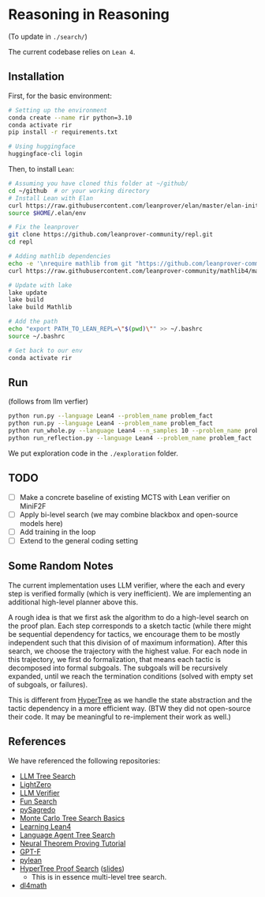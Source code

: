 # Reasoning in Reasoning

(To update in `./search/`)

The current codebase relies on `Lean 4`.


## Installation
First, for the basic environment:
```bash
# Setting up the environment
conda create --name rir python=3.10
conda activate rir
pip install -r requirements.txt

# Using huggingface
huggingface-cli login
```

Then, to install `Lean`:
```bash
# Assuming you have cloned this folder at ~/github/
cd ~/github  # or your working directory
# Install Lean with Elan
curl https://raw.githubusercontent.com/leanprover/elan/master/elan-init.sh -sSf | sh
source $HOME/.elan/env

# Fix the leanprover
git clone https://github.com/leanprover-community/repl.git
cd repl

# Adding mathlib dependencies
echo -e '\nrequire mathlib from git "https://github.com/leanprover-community/mathlib4"' >> lakefile.lean
curl https://raw.githubusercontent.com/leanprover-community/mathlib4/master/lean-toolchain -o lean-toolchain

# Update with lake
lake update
lake build
lake build Mathlib

# Add the path
echo "export PATH_TO_LEAN_REPL=\"$(pwd)\"" >> ~/.bashrc
source ~/.bashrc

# Get back to our env
conda activate rir
```
<!-- 
We also need `pylean` as a wrapper to get proof states.
```bash
cd ~

git clone https://github.com/zhangir-azerbayev/repl
cd repl

git checkout bddf452deda0df2240b248e651bcc37fb8e59d01

cd pylean

python setup.py develop 
```
You may need go to `pylean/__init__.py` and overide the path as `path_to_repl = os.environ.get('PATH_TO_LEAN_REPL')`, as we previously defined. -->


## Run
(follows from llm verfier)
```bash
python run.py --language Lean4 --problem_name problem_fact
python run.py --language Lean4 --problem_name problem_fact
python run_whole.py --language Lean4 --n_samples 10 --problem_name problem_fact --greedy False 
python run_reflection.py --language Lean4 --problem_name problem_fact
```
We put exploration code in the `./exploration` folder.

## TODO
- [ ] Make a concrete baseline of existing MCTS with Lean verifier on MiniF2F
- [ ] Apply bi-level search (we may combine blackbox and open-source models here)
- [ ] Add training in the loop
- [ ] Extend to the general coding setting

## Some Random Notes
The current implementation uses LLM verifier, where the each and every step is verified formally (which is very inefficient). We are implementing an additional high-level planner above this. 

A rough idea is that we first ask the algorithm to do a high-level search on the proof plan. Each step corresponds to a sketch tactic (while there might be sequential dependency for tactics, we encourage them to be mostly independent such that this division of of maximum information). After this search, we choose the trajectory with the highest value. For each node in this trajectory, we first do formalization, that means each tactic is decomposed into formal subgoals. The subgoals will be recursively expanded, until we reach the termination conditions (solved with empty set of subgoals, or failures).

This is different from [HyperTree](https://openreview.net/pdf?id=J4pX8Q8cxHH) as we handle the state abstraction and the tactic dependency in a more efficient way. (BTW they did not open-source their code. It may be meaningful to re-implement their work as well.)



<!-- Notice the implementation of stepwise reflection can be problematic. -->

<!-- And we should not trigger the verifier at each step when the proof is incomplete. -->


## References
We have referenced the following repositories:
- [LLM Tree Search](https://github.com/waterhorse1/LLM_Tree_Search)
- [LightZero](https://github.com/opendilab/LightZero)
- [LLM Verifier](https://github.com/namin/llm-verified-with-monte-carlo-tree-search/tree/main)
- [Fun Search](https://github.com/google-deepmind/funsearch)
- [pySagredo](https://github.com/zhangir-azerbayev/pySagredo)
- [Monte Carlo Tree Search Basics](https://github.com/ImparaAI/monte-carlo-tree-search)
- [Learning Lean4](https://leanprover-community.github.io/learn.html)
- [Language Agent Tree Search](https://arxiv.org/pdf/2310.04406v2.pdf)
- [Neural Theorem Proving Tutorial](https://github.com/wellecks/ntptutorial/tree/main)
- [GPT-F](https://arxiv.org/pdf/2009.03393.pdf)
- [pylean](https://github.com/yeahrmek/pylean)
- [HyperTree Proof Search](https://openreview.net/pdf?id=J4pX8Q8cxHH) ([slides](https://github.com/tanchongmin/TensorFlow-Implementations/blob/main/Paper_Reviews/Hypertree%20Proof%20Search%20Slides.pdf))
    - This is in essence multi-level tree search.
- [dl4math](https://github.com/lupantech/dl4math)
